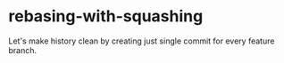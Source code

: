 # rebasing-with-squashing
Let's make history clean by creating just single commit for every feature branch.
